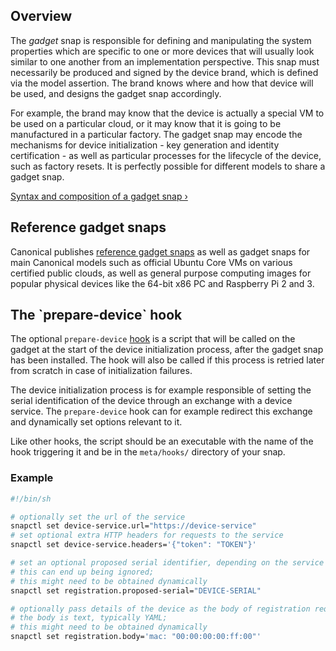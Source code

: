 <h2 id="heading--overview">Overview</h2>

The *gadget* snap is responsible for defining and manipulating the system properties which are specific to one or more devices that will usually look similar to one another from an implementation perspective. This snap must necessarily be produced and signed by the device brand, which is defined via the model assertion. The brand knows where and how that device will be used, and designs the gadget snap accordingly.

For example, the brand may know that the device is actually a special VM to be used on a particular cloud, or it may know that it is going to be manufactured in a particular factory. The gadget snap may encode the mechanisms for device initialization - key generation and identity certification - as well as particular processes for the lifecycle of the device, such as factory resets. It is perfectly possible for different models to share a gadget snap.

[Syntax and composition of a gadget snap ›](../../reference/gadget.md)

<h2 id="heading--reference-gadget-snaps">Reference gadget snaps</h2>

Canonical publishes [reference gadget snaps](../../reference/gadget.html#examples-of-production-ready-gagdet-snaps) as well as gadget snaps for main Canonical models such as official Ubuntu Core VMs on various certified public clouds, as well as general purpose computing images for popular physical devices like the 64-bit x86 PC and Raspberry Pi 2 and 3.

<h2 id="heading--the-prepare-device-hook">The `prepare-device` hook</h2>

The optional `prepare-device` [hook](config-hooks.html) is a script that will be called on the gadget at the start of the device initialization process, after the gadget snap has been installed. The hook will also be called if this process is retried later from scratch in case of initialization failures.

The device initialization process is for example responsible of setting the serial identification of the device through an exchange with a device service. The `prepare-device` hook can for example redirect this exchange and dynamically set options relevant to it.

Like other hooks, the script should be an executable with the name of the hook triggering it and be in the `meta/hooks/` directory of your snap.

<h3 id="heading--example">Example</h3>

``` bash
#!/bin/sh

# optionally set the url of the service
snapctl set device-service.url="https://device-service"
# set optional extra HTTP headers for requests to the service
snapctl set device-service.headers='{"token": "TOKEN"}'

# set an optional proposed serial identifier, depending on the service
# this can end up being ignored;
# this might need to be obtained dynamically
snapctl set registration.proposed-serial="DEVICE-SERIAL"

# optionally pass details of the device as the body of registration request,
# the body is text, typically YAML;
# this might need to be obtained dynamically
snapctl set registration.body='mac: "00:00:00:00:ff:00"'
```
